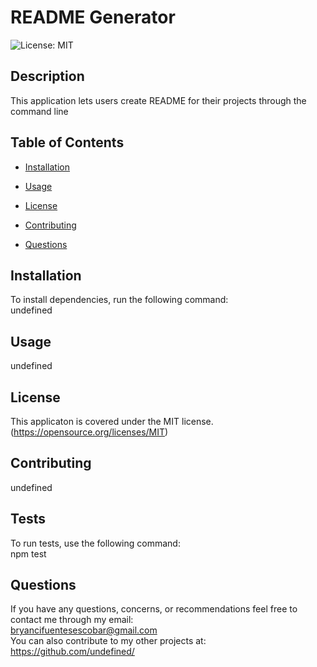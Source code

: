 
  # README Generator
  ![License: MIT](https://img.shields.io/badge/License-MIT-yellow.svg)

  ## Description 
  This application lets users create README for their projects through the command line

  ## Table of Contents

  * [Installation](#installation)

  * [Usage](#usage)

  * [License](#license)

  * [Contributing](#contributing)

  * [Questions](#questions)

  ## Installation
  To install dependencies, run the following command:
  <br/>
  undefined

  ## Usage
  undefined

  ## License
  This applicaton is covered under the MIT license.
  <br/>
  (https://opensource.org/licenses/MIT)

  ## Contributing
  undefined

  ## Tests
  To run tests, use the following command:
  <br/>
  npm test

  ## Questions
  If you have any questions, concerns, or recommendations feel free to contact me through my email:
  <br />
  bryancifuentesescobar@gmail.com
  <br/>
  You can also contribute to my other projects at:
  <br/>
  https://github.com/undefined/
  